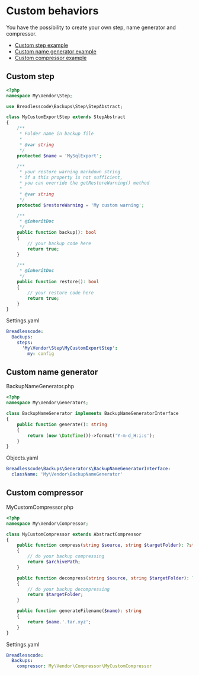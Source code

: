 # Custom behaviors

You have the possibility to create your own step, name generator and compressor.

- [Custom step example](#custom-step)
- [Custom name generator example](#custom-name-generator)
- [Custom compressor example](#custom-compressor)

## Custom step

```php
<?php
namespace My\Vendor\Step;

use Breadlesscode\Backups\Step\StepAbstract;

class MyCustomExportStep extends StepAbstract
{
    /**
     * Folder name in backup file
     *
     * @var string
     */
    protected $name = 'MySqlExport';

    /**
     * your restore warning markdown string
     * if a this property is not sufficient,
     * you can override the getRestoreWarning() method
     * 
     * @var string 
     */
    protected $restoreWarning = 'My custom warning';

    /**
     * @inheritDoc
     */
    public function backup(): bool
    {
        // your backup code here
        return true;
    }

    /**
     * @inheritDoc
     */
    public function restore(): bool
    {
        // your restore code here
        return true;
    }
}
```

Settings.yaml
```yaml
Breadlesscode:
  Backups:
    steps:
      'My\Vendor\Step\MyCustomExportStep':
        my: config
```

## Custom name generator
BackupNameGenerator.php
```php
<?php
namespace My\Vendor\Generators;

class BackupNameGenerator implements BackupNameGeneratorInterface
{
    public function generate(): string
    {
        return (new \DateTime())->format('Y-m-d_H:i:s');
    }
}
```

Objects.yaml
```yaml
Breadlesscode\Backups\Generators\BackupNameGeneratorInterface:
  className: 'My\Vendor\BackupNameGenerator'
```

## Custom compressor

MyCustomCompressor.php

```php
<?php
namespace My\Vendor\Compressor;

class MyCustomCompressor extends AbstractCompressor
{
    public function compress(string $source, string $targetFolder): ?string
    {
        // do your backup compressing
        return $archivePath;
    }

    public function decompress(string $source, string $targetFolder): ?string
    {
        // do your backup decompressing
        return $targetFolder;
    }

    public function generateFilename($name): string
    {
        return $name.'.tar.xyz';
    }
}
```

Settings.yaml
```yaml
Breadlesscode:
  Backups:
    compressor: My\Vendor\Compressor\MyCustomCompressor
```

